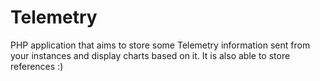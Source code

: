# Telemetry

PHP application that aims to store some Telemetry information sent from your instances and display charts based on it.
It is also able to store references :)
